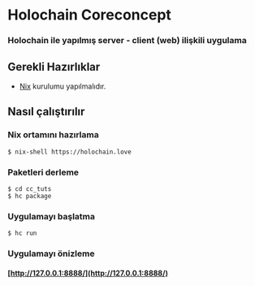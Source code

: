 # Holochain Coreconcept

### Holochain ile yapılmış server - client (web) ilişkili uygulama

## Gerekli Hazırlıklar
* [Nix](https://nixos.org/) kurulumu yapılmalıdır.

## Nasıl çalıştırılır
### Nix ortamını hazırlama
```console
$ nix-shell https://holochain.love
```
### Paketleri derleme
```console
$ cd cc_tuts
$ hc package
```
### Uygulamayı başlatma
```console
$ hc run
```
### Uygulamayı önizleme
#### [http://127.0.0.1:8888/](http://127.0.0.1:8888/)